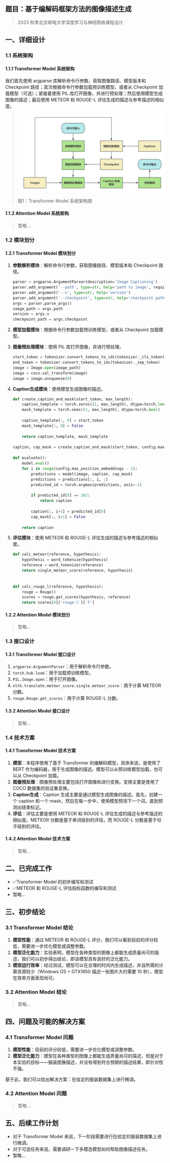 ## 题目：基于编解码框架方法的图像描述生成

> 2023 秋季北京邮电大学深度学习与神经网络课程设计

## 一、详细设计

### 1.1 系统架构

#### 1.1.1 Transformer Model 系统架构

我们首先使用 argparse 库解析命令行参数，获取图像路径、模型版本和 Checkpoint 路径；其次根据命令行参数加载预训练模型，或者从 Checkpoint 加载模型（可选）；紧接着使用 PIL 库打开图像，并进行预处理；然后使用模型生成图像的描述；最后使用 METEOR 和 ROUGE-L 评估生成的描述与参考描述的相似度。

> <img src="../doc/img/Transformer_framework.png" alt="image" style="zoom: 50%;" />
>
> 图1：Transformer Model 系统架构图

#### 1.1.2 Attention Model 系统架构

> 暂略...

### 1.2 模块划分

#### 1.2.1 Transformer Model 模块划分

1. **参数解析模块**：解析命令行参数，获取图像路径、模型版本和 Checkpoint 路径。

    ```Python
    parser = argparse.ArgumentParser(description='Image Captioning')
    parser.add_argument('--path', type=str, help='path to image', required=True)
    parser.add_argument('--v', type=str, help='version')
    parser.add_argument('--checkpoint', type=str, help='checkpoint path', default=None)
    args = parser.parse_args()
    image_path = args.path
    version = args.v
    checkpoint_path = args.checkpoint
    ```

2. **模型加载模块**：根据命令行参数加载预训练模型，或者从 Checkpoint 加载模型。

3. **图像预处理模块**：使用 PIL 库打开图像，并进行预处理。

    ```Python
    start_token = tokenizer.convert_tokens_to_ids(tokenizer._cls_token)
    end_token = tokenizer.convert_tokens_to_ids(tokenizer._sep_token)
    image = Image.open(image_path)
    image = coco.val_transform(image)
    image = image.unsqueeze(0)
    ```

4. **Caption生成模块**：使用模型生成图像的描述。

    ```Python
    def create_caption_and_mask(start_token, max_length):
        caption_template = torch.zeros((1, max_length), dtype=torch.long)
        mask_template = torch.ones((1, max_length), dtype=torch.bool)
    
        caption_template[:, 0] = start_token
        mask_template[:, 0] = False
    
        return caption_template, mask_template
    
    caption, cap_mask = create_caption_and_mask(start_token, config.max_position_embeddings)
    
    def evaluate():
        model.eval()
        for i in range(config.max_position_embeddings - 1):
            predictions = model(image, caption, cap_mask)
            predictions = predictions[:, i, :]
            predicted_id = torch.argmax(predictions, axis=-1)
    
            if predicted_id[0] == 102:
                return caption
    
            caption[:, i+1] = predicted_id[0]
            cap_mask[:, i+1] = False
    
        return caption
    ```

5. **评估模块**：使用 METEOR 和 ROUGE-L 评估生成的描述与参考描述的相似度。

    ```Python
    def calc_meteor(reference, hypothesis):
        hypothesis = word_tokenize(hypothesis)
        reference = word_tokenize(reference)
        return single_meteor_score(reference, hypothesis)
    
    
    def calc_rouge_l(reference, hypothesis):
        rouge = Rouge()
        scores = rouge.get_scores(hypothesis, reference)
        return scores[0]['rouge-l']['f']
    ```

    

#### 1.2.2 Attention Model 模块划分

> 暂略...

### 1.3 接口设计

#### 1.3.1 Transformer Model 接口设计

1. `argparse.ArgumentParser`：用于解析命令行参数。
2. `torch.hub.load`：用于加载预训练模型。
3. `PIL.Image.open`：用于打开图像。
4. `nltk.translate.meteor_score.single_meteor_score`：用于计算 METEOR 分数。
5. `rouge.Rouge.get_scores`：用于计算 ROUGE-L 分数。

#### 1.3.2 Attention Model 接口设计

> 暂略...

### 1.4 技术方案

#### 1.4.1 Transformer Model 技术方案

1. **模型**：本程序使用了基于 Transformer 的编解码模型，具体来说，是使用了 BERT 作为编码器，用于生成图像的描述。模型可以从预训练模型加载，也可以从 Checkpoint 加载。
2. **图像预处理**：图像预处理主要包括打开图像和进行变换。变换主要是使用了 COCO 数据集的验证集变换。
3. **Caption生成**：Caption 生成主要是通过模型生成图像的描述。首先，创建一个 caption 和一个 mask，然后在每一步中，使用模型预测下一个词，直到预测出结束标记。
4. **评估**：评估主要是使用 METEOR 和 ROUGE-L 评估生成的描述与参考描述的相似度。METEOR 分数是基于单词级别的评估，而 ROUGE-L 分数是基于句子级别的评估。

#### 1.4.2 Attention Model 技术方案

> 暂略...

## 二、已完成工作

- ✅Transformer Model 的初步编写和测试
- ✅METEOR 和 ROUGE-L 评估指标函数的编写和测试
- 暂略...

## 三、初步结论

### 3.1 Transformer Model 结论

1. **模型性能**：通过 METEOR 和 ROUGE-L 评分，我们可以看到目前的评分较低，需要进一步优化模型或调整参数。
2. **模型泛化能力**：实验表明，模型在各种类型的图像上都能生成质量尚可的描述，我们可以初步得出结论，即该模型具有良好的泛化能力。
3. **模型运行效率**：经过测试，模型可以在合理的时间内生成描述，并且所需的计算资源较少（Windows OS + GTX1650 描述一张图片大约需要 10 秒），模型在效率方面表现尚可。

### 3.2 Attention Model 结论

> 暂略...

## 四、问题及可能的解决方案

### 4.1 Transformer Model 问题

1. **模型性能**：目前的评分较低，需要进一步优化模型或调整参数。
2. **模型泛化能力**：模型在各种类型的图像上都能生成质量尚可的描述，但是对于本实验的目标——服装图像描述，并没有得到符合预期的描述结果，即针对性不强。

基于此，我们可以给出解决方案：在给定的服装数据集上进行微调。

### 4.2 Attention Model 问题

> 暂略...

## 五、后续工作计划

- 对于 Transformer Model 来说，下一阶段需要进行在给定的服装数据集上进行微调。
- 对于可选任务来说，需要调研一下多模态模型如何帮助图像描述任务。
- 暂略...